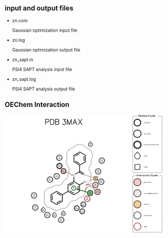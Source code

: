 <h2>input and output files</h2>
<ul>
  <li>zn.com</li>
  <p>Gaussian optimization input file</p>
  <li>zn.log</li>
  <p>Gaussian optimization output file</p>
  <li>zn_sapt.in</li>
  <p>PSI4 SAPT analysis input file</p>
  <li>zn_sapt.log</li>
  <p>PSI4 SAPT analysis output file</p>
</ul>
<h2>OEChem Interaction</h2>
<img src="https://github.com/gkxiao/3max/blob/main/3max.png"  alt="PDB 3MAX">

